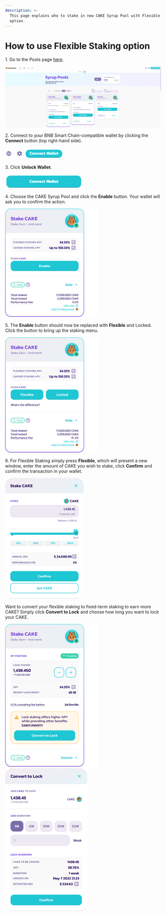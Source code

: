 ```yaml
---
description: >-
  This page explains who to stake in new CAKE Syrup Pool with Flexible Staking
  option.
---
```


# How to use Flexible Staking option

1\. Go to the Pools page [here](https://pancakeswap.finance/pools).

![](<../../.gitbook/assets/1-how-to-stake-in-syrup-pool (3).png>)

2\. Connect to your BNB Smart Chain-compatible wallet by clicking the **Connect** button (top right-hand side).

![](<../../.gitbook/assets/2-how-to-stake-in-syrup-pool (2).png>)

3\. Click **Unlock Wallet**.

![](<../../.gitbook/assets/3-how-to-stake-in-syrup-pool (2).png>)

4\. Choose the CAKE Syrup Pool and click the **Enable** button. Your wallet will ask you to confirm the action.

![Cake Pool](../../.gitbook/assets/cake-pool-notenable.png)

5\. The **Enable** button should now be replaced with **Flexible** and Locked. Click the button to bring up the staking menu.

![New Cake Pool](../../.gitbook/assets/cake-pool-enabled1-small.png)

6\. For Flexible Staking simply press **Flexible**, which will present a new window, enter the amount of CAKE you wish to stake, click **Confirm** and confirm the transaction in your wallet.

![Flexible Staking Deposit](../../.gitbook/assets/cake-pool-flex-deposit.png)

Want to convert your flexible staking to fixed-term staking to earn more CAKE? Simply click **Convert to Lock** and choose how long you want to lock your CAKE.

![Flexible Staking Convert to Fixed](../../.gitbook/assets/cake-pool-flex-convert.png) ![Flexible Staking Convert Lock](../../.gitbook/assets/cake-pool-convert-lock.png)
